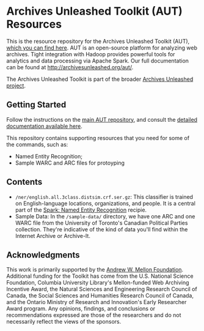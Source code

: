 # Archives Unleashed Toolkit (AUT) Resources

This is the resource repository for the Archives Unleashed Toolkit (AUT), [which you can find here](https://github.com/archivesunleashed/aut). AUT is an open-source platform for analyzing web archives. Tight integration with Hadoop provides powerful tools for analytics and data processing via Apache Spark. Our full documentation can be found at <http://archivesunleashed.org/aut/>.

The Archives Unleashed Toolkit is part of the broader [Archives Unleashed project](http://archivesunleashed.org/).

## Getting Started

Follow the instructions on the [main AUT repository](https://github.com/archivesunleashed/aut), and consult the [detailed documentation available here](http://archivesunleashed.org/aut/).

This repository contains supporting resources that you need for some of the commands, such as:
- Named Entity Recognition;
- Sample WARC and ARC files for protoyping

## Contents

- `/ner/english.all.3class.distsim.crf.ser.gz`: This classifier is trained on English-language locations, organizations, and people. It is a central part of the [Spark: Named Entity Recognition](http://archivesunleashed.org/aut/#named-entity-recognition) recipie.
- Sample Data: In the `/sample-data/` directory, we have one ARC and one WARC file from the University of Toronto's Canadian Political Parties collection. They're indicative of the kind of data you'll find within the Internet Archive or Archive-It.

## Acknowledgments

This work is primarily supported by the [Andrew W. Mellon Foundation](https://uwaterloo.ca/arts/news/multidisciplinary-project-will-help-historians-unlock). Additional funding for the Toolkit has come from the U.S. National Science Foundation, Columbia University Library's Mellon-funded Web Archiving Incentive Award, the Natural Sciences and Engineering Research Council of Canada, the Social Sciences and Humanities Research Council of Canada, and the Ontario Ministry of Research and Innovation's Early Researcher Award program. Any opinions, findings, and conclusions or recommendations expressed are those of the researchers and do not necessarily reflect the views of the sponsors.